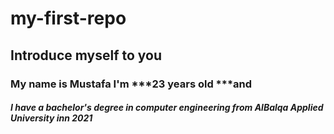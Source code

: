 # my-first-repo
## Introduce myself to you
### My name is **Mustafa** I'm ***23 years old ***and
 #### *I have a bachelor's degree in computer engineering from AlBalqa Applied University inn 2021*